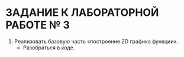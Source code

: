 # ЗАДАНИЕ К ЛАБОРАТОРНОЙ РАБОТЕ № 3
1. Реализовать базовую часть «построение 2D графика функции».
    - Разобраться  в коде.

